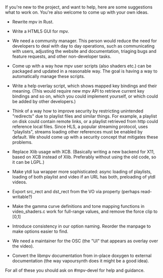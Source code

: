 If you're new to the project, and want to help, here are some suggestions what to work on. You're also welcome to come up with your own ideas.

- Rewrite mpv in Rust.

- Write a HTML5 GUI for mpv.

- We need a community manager. This person would reduce the need for developers to deal with day to day operations, such as communicating with users, adjusting the website and documentation, triaging bugs and feature requests, and other non-developer tasks.

- Come up with a way how mpv user scripts (also shaders etc.) can be packaged and updated in a reasonable way. The goal is having a way to automatically manage these scripts.

- Write a help overlay script, which shows mapped key bindings and their meaning. (This would require new mpv API to retrieve current key bindings and so on, which you could implement yourself, or which could be added by other developers.)

- Think of a way how to improve security by restricting unintended "redirects" due to playlist files and similar things. For example, a playlist on disk could contain remote links, or a playlist retrieved from http could reference local files. Since HLS, a popular streaming protocol, uses "playlists", streams loading other references must be enabled by default. We should come up with a security concept that mitigates these problems.

- Replace Xlib usage with XCB. (Basically writing a new backend for X11, based on XCB instead of Xlib. Preferably without using the old code, so it can be LGPL.)

- Make ytdl lua wrapper more sophisticated: async loading of playlists, loading of both playlist and video if an URL has both, preloading of ytdl videos.

- Export src_rect and dst_rect from the VO via property (perhaps read-writable?)

- Make the gamma curve definitions and tone mapping functions in video_shaders.c work for full-range values, and remove the force clip to [0,1]

- Introduce consistency in our option naming. Reorder the manpage to make options easier to find.

- We need a maintainer for the OSC (the "UI" that appears as overlay over the video).

- Convert the libmpv documentation from in-place doxygen to external documentation (the way vapoursynth does it might be a good idea).

For all of these you should ask on #mpv-devel for help and guidance.